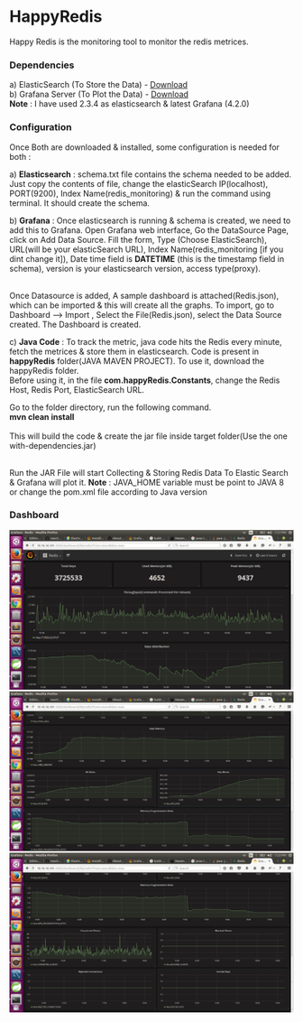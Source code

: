 # HappyRedis
Happy Redis is the monitoring tool to monitor the redis metrices.

### Dependencies
  a) ElasticSearch (To Store the Data) - [Download](https://www.elastic.co/downloads/past-releases/elasticsearch-2-3-4)<br />
  b) Grafana Server (To Plot the Data) - [Download](http://docs.grafana.org/installation/debian/) <br />
  **Note** : I have used 2.3.4 as elasticsearch & latest Grafana (4.2.0)
  
### Configuration
  Once Both are downloaded & installed, some configuration is needed for both : <br />
  
  a) **Elasticsearch** : schema.txt file contains the schema needed to be added. Just copy the contents of file, change the elasticSearch IP(localhost), PORT(9200), Index Name(redis_monitoring) & run the command using terminal. It should create the schema. <br />
  
  b) **Grafana** : Once elasticsearch is running & schema is created, we need to add this to Grafana. Open Grafana web interface, Go the DataSource Page, click on Add Data Source. Fill the form, Type (Choose ElasticSearch), URL(will be your elasticSearch URL), Index Name(redis_monitoring [if you dint change it]), Date time field is **DATETIME** (this is the timestamp field in schema), version is your elasticsearch version, access type(proxy). <br /><br />
  
  Once Datasource is added, A sample dashboard is attached(Redis.json), which can be imported & this will create all the graphs. To import, go to Dashboard --> Import , Select the File(Redis.json), select the Data Source created. The Dashboard is created.
  
 c) **Java Code** : 
To track the metric, java code hits the Redis every minute, fetch the metrices & store them in elasticsearch. Code is present in **happyRedis** folder(JAVA MAVEN PROJECT). To use it, download the happyRedis folder.<br />
Before using it, in the file **com.happyRedis.Constants**, change the Redis Host, Redis Port, ElasticSearch URL. 

Go to the folder directory, run the following command. <br />
**mvn clean install** <br /><br />
This will build the code & create the jar file inside target folder(Use the one with-dependencies.jar)
<br /><br />

Run the JAR File will start Collecting & Storing Redis Data To Elastic Search & Grafana will plot it.
**Note** : JAVA_HOME variable must be point to JAVA 8 or change the pom.xml file according to Java version

### Dashboard
![alt tag](https://raw.githubusercontent.com/banank1989/HappyRedis/master/share/happyRedis1.png)<br />
![alt tag](https://raw.githubusercontent.com/banank1989/HappyRedis/master/share/happyRedis2.png)<br />
![alt tag](https://raw.githubusercontent.com/banank1989/HappyRedis/master/share/happyRedis3.png)<br />


 




